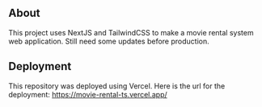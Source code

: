 ## About
This project uses NextJS and TailwindCSS to make a movie rental system web application. Still need some updates before production.

## Deployment
This repository was deployed using Vercel. Here is the url for the deployment:
https://movie-rental-ts.vercel.app/
